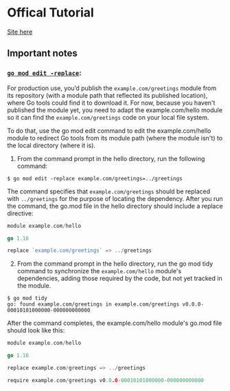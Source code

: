 # Offical Tutorial

[Site here](https://go.dev/doc/tutorial/getting-started)

## Important notes

### [`go mod edit -replace`](https://go.dev/doc/tutorial/call-module-code): 

For production use, you’d publish the `example.com/greetings` module from its repository (with a module path that reflected its published location), where Go tools could find it to download it. For now, because you haven't published the module yet, you need to adapt the example.com/hello module so it can find the `example.com/greetings` code on your local file system.

To do that, use the go mod edit command to edit the example.com/hello module to redirect Go tools from its module path (where the module isn't) to the local directory (where it is).

1. From the command prompt in the hello directory, run the following command:

```
$ go mod edit -replace example.com/greetings=../greetings
```

The command specifies that `example.com/greetings` should be replaced with `../greetings` for the purpose of locating the dependency. After you run the command, the go.mod file in the hello directory should include a replace directive:

```go
module example.com/hello

go 1.16

replace `example.com/greetings` => ../greetings
```

2. From the command prompt in the hello directory, run the go mod tidy command to synchronize the `example.com/hello` module's dependencies, adding those required by the code, but not yet tracked in the module.

```
$ go mod tidy
go: found example.com/greetings in example.com/greetings v0.0.0-00010101000000-000000000000
```

After the command completes, the example.com/hello module's go.mod file should look like this:

```go
module example.com/hello

go 1.16

replace example.com/greetings => ../greetings

require example.com/greetings v0.0.0-00010101000000-000000000000
```